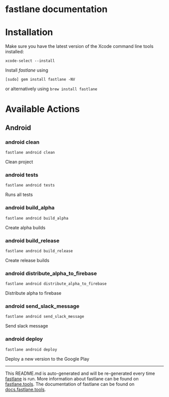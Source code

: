 fastlane documentation
================
# Installation

Make sure you have the latest version of the Xcode command line tools installed:

```
xcode-select --install
```

Install _fastlane_ using
```
[sudo] gem install fastlane -NV
```
or alternatively using `brew install fastlane`

# Available Actions
## Android
### android clean
```
fastlane android clean
```
Clean project
### android tests
```
fastlane android tests
```
Runs all tests
### android build_alpha
```
fastlane android build_alpha
```
Create alpha builds
### android build_release
```
fastlane android build_release
```
Create release builds
### android distribute_alpha_to_firebase
```
fastlane android distribute_alpha_to_firebase
```
Distribute alpha to firebase
### android send_slack_message
```
fastlane android send_slack_message
```
Send slack message
### android deploy
```
fastlane android deploy
```
Deploy a new version to the Google Play

----

This README.md is auto-generated and will be re-generated every time [fastlane](https://fastlane.tools) is run.
More information about fastlane can be found on [fastlane.tools](https://fastlane.tools).
The documentation of fastlane can be found on [docs.fastlane.tools](https://docs.fastlane.tools).
